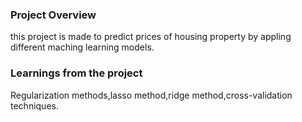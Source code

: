 ### Project Overview

 this project is made to predict prices of housing property by appling different maching learning models.


### Learnings from the project

 Regularization methods,lasso method,ridge method,cross-validation techniques.


